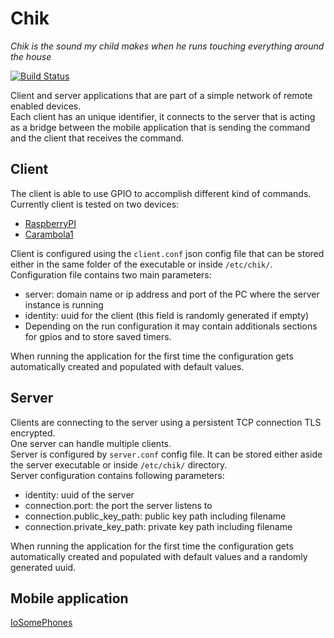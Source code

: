 # Chik

_Chik is the sound my child makes when he runs touching everything around the house_

[![Build Status](https://travis-ci.org/GoChik/chik.svg?branch=master)](https://travis-ci.org/GoChik/chik)

Client and server applications that are part of a simple network of remote enabled devices.    
Each client has an unique identifier, it connects to the server that is acting as a bridge between 
the mobile application that is sending the command and the client that receives the command.  

## Client

The client is able to use GPIO to accomplish different kind of commands. Currently client is tested
on two devices:
 - [RaspberryPI](https://www.raspberrypi.org)
 - [Carambola1](http://www.8devices.com/products/carambola)

Client is configured using the `client.conf` json config file that can be stored either in the same folder
of the executable or inside `/etc/chik/`. 
Configuration file contains two main parameters:
 - server: domain name or ip address and port of the PC where the server instance is running
 - identity: uuid for the client (this field is randomly generated if empty)
 - Depending on the run configuration it may contain additionals sections for gpios and to store saved timers. 

When running the application for the first time the configuration gets automatically created and populated with default values.

## Server

Clients are connecting to the server using a persistent TCP connection TLS encrypted.  
One server can handle multiple clients.  
Server is configured by `server.conf` config file. It can be stored either aside the server executable
or inside `/etc/chik/` directory.  
Server configuration contains following parameters:
 - identity: uuid of the server
 - connection.port: the port the server listens to
 - connection.public_key_path: public key path including filename
 - connection.private_key_path: private key path including filename

When running the application for the first time the configuration gets automatically created and populated with default values and a randomly generated uuid.

## Mobile application

[IoSomePhones](https://github.com/rferrazz/iosomephones)
